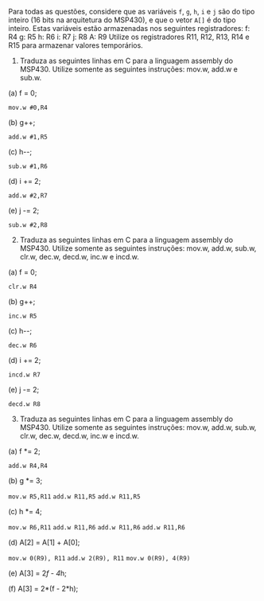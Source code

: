 Para todas as questões, considere que as variáveis `f`, `g`, `h`, `i` e `j` são do tipo inteiro (16 bits na arquitetura do MSP430),
e que o vetor `A[]` é do tipo inteiro. Estas variáveis estão armazenadas nos seguintes registradores:
	f: R4
	g: R5
	h: R6
	i: R7
	j: R8
	A: R9
Utilize os registradores R11, R12, R13, R14 e R15 para armazenar valores temporários.

1. Traduza as seguintes linhas em C para a linguagem assembly do MSP430. Utilize somente as seguintes instruções: mov.w, add.w e sub.w.
	
  (a) f = 0;

  `mov.w #0,R4`
  
  (b) g++;
	
  `add.w #1,R5`
  
  (c) h--;
	
  `sub.w #1,R6`
  
  (d) i += 2;
	
  `add.w #2,R7`
  
  (e) j -= 2;
  
  `sub.w #2,R8`

2. Traduza as seguintes linhas em C para a linguagem assembly do MSP430. Utilize somente as seguintes instruções: mov.w, add.w, sub.w,
clr.w, dec.w, decd.w, inc.w e incd.w.
	
  (a) f = 0;
	
  `clr.w R4`
  
  (b) g++;
	
  `inc.w R5`
  
  (c) h--;
	
  `dec.w R6`
  
  (d) i += 2;
	
  `incd.w R7`
  
  (e) j -= 2;
  
  `decd.w R8`

3. Traduza as seguintes linhas em C para a linguagem assembly do MSP430. Utilize somente as seguintes instruções: mov.w, add.w, sub.w,
clr.w, dec.w, decd.w, inc.w e incd.w.
	
  (a) f *= 2;
	
  `add.w R4,R4`
  
  (b) g *= 3;
	
  `mov.w R5,R11`
  `add.w R11,R5`
  `add.w R11,R5`
  
  (c) h *= 4;
  
  `mov.w R6,R11`
  `add.w R11,R6`
  `add.w R11,R6`
  `add.w R11,R6`
  
  (d) A[2] = A[1] + A[0];
	
  `mov.w 0(R9), R11`
  `add.w 2(R9), R11`
  `mov.w 0(R9), 4(R9)`
  

  (e) A[3] = 2*f - 4*h;
	
  
  (f) A[3] = 2*(f - 2*h);
